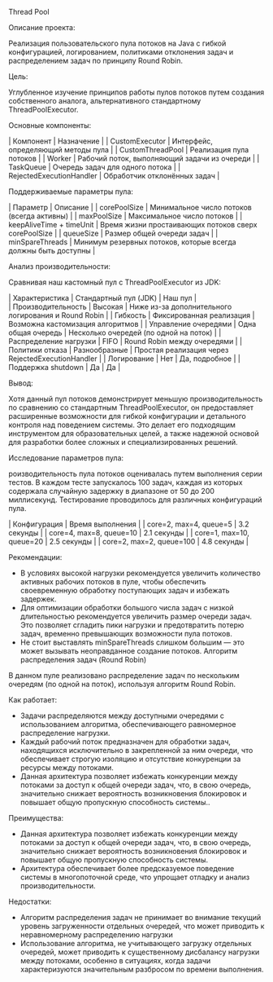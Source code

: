 Thread Pool

Описание проекта:

Реализация пользовательского пула потоков на Java с гибкой конфигурацией, логированием, политиками отклонения задач и распределением задач по принципу Round Robin. 

Цель: 

Углубленное изучение принципов работы пулов потоков путем создания собственного аналога, альтернативного стандартному ThreadPoolExecutor.

Основные компоненты:

| Компонент | Назначение |
| CustomExecutor | Интерфейс, определяющий методы пула |
| CustomThreadPool | Реализация пула потоков |
| Worker | Рабочий поток, выполняющий задачи из очереди |
| TaskQueue | Очередь задач для одного потока |
| RejectedExecutionHandler | Обработчик отклонённых задач |

Поддерживаемые параметры пула:

| Параметр | Описание |
| corePoolSize | Минимальное число потоков (всегда активны) |
| maxPoolSize | Максимальное число потоков |
| keepAliveTime + timeUnit | Время жизни простаивающих потоков сверх corePoolSize |
| queueSize | Размер общей очереди задач |
| minSpareThreads | Минимум резервных потоков, которые всегда должны быть доступны |

Анализ производительности:

Сравнивая наш кастомный пул с ThreadPoolExecutor из JDK:

| Характеристика | Стандартный пул (JDK) | Наш пул |   
| Производительность | Высокая | Ниже из-за дополнительного логирования и Round Robin |
| Гибкость | Фиксированная реализация | Возможна кастомизация алгоритмов |
| Управление очередями | Одна общая очередь | Несколько очередей (по одной на поток) |
| Распределение нагрузки | FIFO | Round Robin между очередями |
| Политики отказа | Разнообразные | Простая реализация через RejectedExecutionHandler |
| Логирование | Нет | Да, подробное |
| Поддержка shutdown | Да | Да |

Вывод:

Хотя данный пул потоков демонстрирует меньшую производительность по сравнению со стандартным ThreadPoolExecutor, 
он предоставляет расширенные возможности для гибкой конфигурации и детального контроля над поведением системы. 
Это делает его подходящим инструментом для образовательных целей, а также надежной основой для разработки более сложных и специализированных решений.

 Исследование параметров пула:

роизводительность пула потоков оценивалась путем выполнения серии тестов. 
В каждом тесте запускалось 100 задач, каждая из которых содержала случайную задержку в диапазоне от 50 до 200 миллисекунд. 
Тестирование проводилось для различных конфигураций пула.

| Конфигурация | Время выполнения |
| core=2, max=4, queue=5 | 3.2 секунды |
| core=4, max=8, queue=10 | 2.1 секунды |
| core=1, max=10, queue=20 | 2.5 секунды |
| core=2, max=2, queue=100 | 4.8 секунды |

Рекомендации:
- В условиях высокой нагрузки рекомендуется увеличить количество активных рабочих потоков в пуле, чтобы обеспечить своевременную обработку поступающих задач и избежать задержек.
- Для оптимизации обработки большого числа задач с низкой длительностью рекомендуется увеличить размер очереди задач.
  Это позволяет сгладить пики нагрузки и предотвратить потерю задач, временно превышающих возможности пула потоков.
- Не стоит выставлять minSpareThreads слишком большим — это может вызывать неоправданное создание потоков.
Алгоритм распределения задач (Round Robin)

В данном пуле реализовано распределение задач по нескольким очередям (по одной на поток), используя алгоритм Round Robin.

 Как работает:
- Задачи распределяются между доступными очередями с использованием алгоритма, обеспечивающего равномерное распределение нагрузки.
- Каждый рабочий поток предназначен для обработки задач, находящихся исключительно в закрепленной за ним очереди,
  что обеспечивает строгую изоляцию и отсутствие конкуренции за ресурсы между потоками.
- Данная архитектура позволяет избежать конкуренции между потоками за доступ к общей очереди задач, что, в свою очередь,
  значительно снижает вероятность возникновения блокировок и повышает общую пропускную способность системы..

Преимущества:
- Данная архитектура позволяет избежать конкуренции между потоками за доступ к общей очереди задач, что,
  в свою очередь, значительно снижает вероятность возникновения блокировок и повышает общую пропускную способность системы.
- Архитектура обеспечивает более предсказуемое поведение системы в многопоточной среде, что упрощает отладку и анализ производительности.

Недостатки:
- Алгоритм распределения задач не принимает во внимание текущий уровень загруженности отдельных очередей, что может приводить к неравномерному распределению нагрузки
- Использование алгоритма, не учитывающего загрузку отдельных очередей, может приводить к существенному дисбалансу нагрузки между потоками,
  особенно в ситуациях, когда задачи характеризуются значительным разбросом по времени выполнения.
